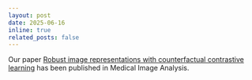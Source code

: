 ```yaml
---
layout: post
date: 2025-06-16
inline: true
related_posts: false
---
```

Our paper [Robust image representations with counterfactual contrastive learning](https://www.sciencedirect.com/science/article/pii/S1361841525002154?via%3Dihub) has been published in Medical Image Analysis.
